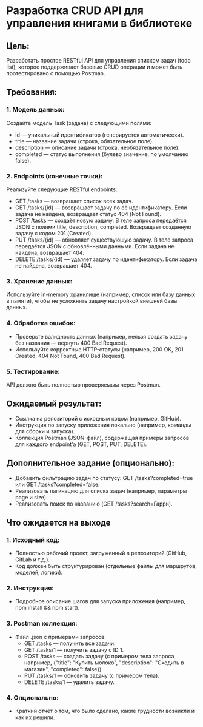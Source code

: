 # Разработка CRUD API для управления книгами в библиотеке

## Цель:
Разработать простое RESTful API для управления списком задач (todo list), которое поддерживает базовые CRUD операции и может быть протестировано с помощью Postman.

## Требования:
### 1. Модель данных:
Создайте модель Task (задача) с следующими полями:
- id — уникальный идентификатор (генерируется автоматически).
- title — название задачи (строка, обязательное поле).
- description — описание задачи (строка, необязательное поле).
- completed — статус выполнения (булево значение, по умолчанию false).
### 2. Endpoints (конечные точки):
Реализуйте следующие RESTful endpoints:
- GET /tasks — возвращает список всех задач.
- GET /tasks/{id} — возвращает задачу по её идентификатору. Если задача не найдена, возвращает статус 404 (Not Found).
- POST /tasks — создаёт новую задачу. В теле запроса передаётся JSON с полями title, description, completed. Возвращает созданную задачу с кодом 201 (Created).
- PUT /tasks/{id} — обновляет существующую задачу. В теле запроса передаётся JSON с обновлёнными данными. Если задача не найдена, возвращает 404.
- DELETE /tasks/{id} — удаляет задачу по идентификатору. Если задача не найдена, возвращает 404.
### 3. Хранение данных:
Используйте in-memory хранилище (например, список или базу данных в памяти), чтобы не усложнять задачу настройкой внешней базы данных.
### 4. Обработка ошибок:
- Проверьте валидность данных (например, нельзя создать задачу без названия — вернуть 400 Bad Request).
- Используйте корректные HTTP-статусы (например, 200 OK, 201 Created, 404 Not Found, 400 Bad Request).
### 5. Тестирование:
API должно быть полностью проверяемым через Postman.
## Ожидаемый результат:
- Ссылка на репозиторий с исходным кодом (например, GitHub).
- Инструкция по запуску приложения локально (например, команды для сборки и запуска).
- Коллекция Postman (JSON-файл), содержащая примеры запросов для каждого endpoint’а (GET, POST, PUT, DELETE).
## Дополнительное задание (опционально):
- Добавить фильтрацию задач по статусу: GET /tasks?completed=true или GET /tasks?completed=false.
- Реализовать пагинацию для списка задач (например, параметры page и size).
- Реализовать поиск по названию (GET /tasks?search=Гарри).

## Что ожидается на выходе
### 1. Исходный код:
- Полностью рабочий проект, загруженный в репозиторий (GitHub, GitLab и т.д.).
- Код должен быть структурирован (отдельные файлы для маршрутов, моделей, логики).
### 2. Инструкция:
- Подробное описание шагов для запуска приложения (например, npm install && npm start).
### 3. Postman коллекция:
- Файл .json с примерами запросов:
  - GET /tasks — получить все задачи.
  - GET /tasks/1 — получить задачу с ID 1.
  - POST /tasks — создать задачу (с примером тела запроса, например, {"title": "Купить молоко", "description": "Сходить в магазин", "completed": false}).
  - PUT /tasks/1 — обновить задачу (с примером тела).
  - DELETE /tasks/1 — удалить задачу.
### 4. Опционально:
- Краткий отчёт о том, что было сделано, какие трудности возникли и как их решили.
